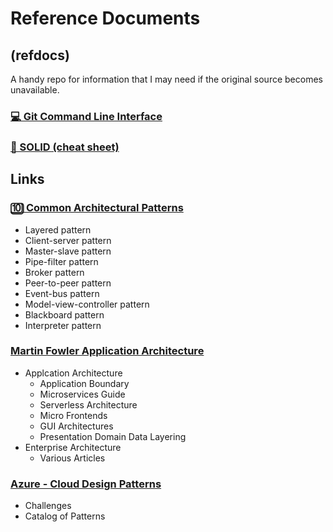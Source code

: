 # Reference Documents

## (refdocs)

A handy repo for information that I may need if the original source becomes unavailable.

### [💻 Git Command Line Interface](https://github.com/SpilledMilkCOM/refdocs/blob/master/git.md)

### [📃 SOLID (cheat sheet)](https://github.com/SpilledMilkCOM/refdocs/blob/master/SOLID.md)

## Links

### [🔟 Common Architectural Patterns](https://towardsdatascience.com/10-common-software-architectural-patterns-in-a-nutshell-a0b47a1e9013)

* Layered pattern
* Client-server pattern
* Master-slave pattern
* Pipe-filter pattern
* Broker pattern
* Peer-to-peer pattern
* Event-bus pattern
* Model-view-controller pattern
* Blackboard pattern
* Interpreter pattern

### [Martin Fowler Application Architecture](https://www.martinfowler.com/architecture/)

* Applcation Architecture
  * Application Boundary
  * Microservices Guide
  * Serverless Architecture
  * Micro Frontends
  * GUI Architectures
  * Presentation Domain Data Layering
* Enterprise Architecture
  * Various Articles

### [Azure - Cloud Design Patterns](https://docs.microsoft.com/en-us/azure/architecture/patterns/#:~:text=Catalog%20of%20patterns%20%20%20%20Pattern%20,Design%20and%20Implementation%20%2016%20more%20rows%20)

* Challenges
* Catalog of Patterns
